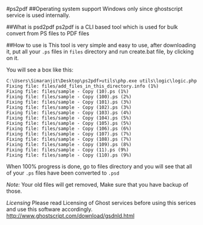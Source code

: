 #ps2pdf
##Operating system support
Windows only since ghostscript service is used internally.

##What is psd2pdf
ps2pdf is a CLI based tool which is used for bulk convert from PS files to PDF files

##How to use is
This tool is very simple and easy to use, after downloading it, put all your `.ps` files in `files` directory and run create.bat file, by clicking on it.

You will see a box like this:
```
C:\Users\Simaranjit\Desktop\ps2pdf>utils\php.exe utils\logic\logic.php
Fixing file: files/add_files_in_this_directory.info (1%)
Fixing file: files/sample - Copy (10).ps (1%)
Fixing file: files/sample - Copy (100).ps (2%)
Fixing file: files/sample - Copy (101).ps (3%)
Fixing file: files/sample - Copy (102).ps (3%)
Fixing file: files/sample - Copy (103).ps (4%)
Fixing file: files/sample - Copy (104).ps (5%)
Fixing file: files/sample - Copy (105).ps (5%)
Fixing file: files/sample - Copy (106).ps (6%)
Fixing file: files/sample - Copy (107).ps (7%)
Fixing file: files/sample - Copy (108).ps (7%)
Fixing file: files/sample - Copy (109).ps (8%)
Fixing file: files/sample - Copy (11).ps (9%)
Fixing file: files/sample - Copy (110).ps (9%)
````

When 100% progress is done, go to files directory and you will see that all of your `.ps` files have been converted to `.psd`

*Note:* Your old files will get removed, Make sure that you have backup of those.

*Licensing*
Please read Licensing of Ghost services before using this serices and use this software accordingly.
http://www.ghostscript.com/download/gsdnld.html
